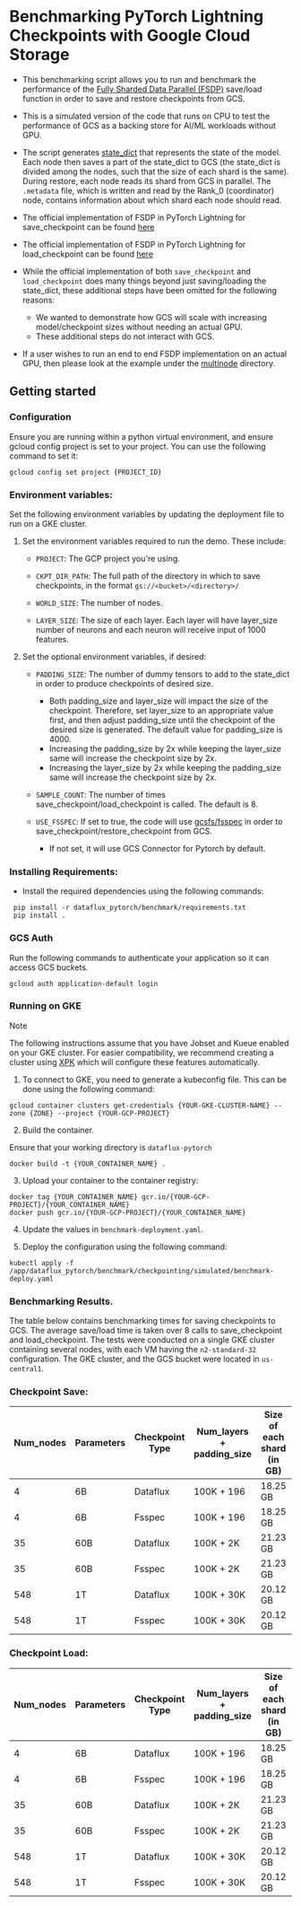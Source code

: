 # Benchmarking PyTorch Lightning Checkpoints with Google Cloud Storage

*   This benchmarking script allows you to run and benchmark the performance of the [Fully Sharded Data Parallel (FSDP)](https://lightning.ai/docs/pytorch/stable/api/lightning.pytorch.strategies.FSDPStrategy.html) save/load function in order to save and restore checkpoints from GCS. 

*   This is a simulated version of the code that runs on CPU to test the performance of GCS as a backing store for AI/ML workloads without GPU.

*   The script generates [state_dict](https://pytorch.org/tutorials/recipes/recipes/what_is_state_dict.html#what-is-a-state-dict-in-pytorch) that represents the state of the model. Each node then saves a part of the state_dict to GCS (the state_dict is divided among the nodes, such that the size of each shard is the same). During restore, each node reads its shard from GCS in parallel. The `.metadata` file, which is written and read by the Rank_0 (coordinator) node, contains information about which shard each node should read.

*   The official implementation of FSDP in PyTorch Lightning for save_checkpoint can be found [here](https://github.com/Lightning-AI/pytorch-lightning/blob/3627c5bfac704d44c0d055a2cdf6f3f9e3f9e8c1/src/lightning/fabric/strategies/fsdp.py#L419)
*   The official implementation of FSDP in PyTorch Lightning for load_checkpoint can be found [here](https://github.com/Lightning-AI/pytorch-lightning/blob/3627c5bfac704d44c0d055a2cdf6f3f9e3f9e8c1/src/lightning/fabric/strategies/fsdp.py#L519)

*   While the official implementation of both `save_checkpoint` and `load_checkpoint` does many things beyond just saving/loading the state_dict, these additional steps have been omitted for the following reasons: 
    *   We wanted to demonstrate how GCS will scale with increasing model/checkpoint sizes without needing an actual GPU.
    *   These additional steps do not interact with GCS.

*   If a user wishes to run an end to end FSDP implementation on an actual GPU, then please look at the example under the [multinode](https://github.com/GoogleCloudPlatform/dataflux-pytorch/tree/main/demo/lightning/checkpoint/multinode) directory.

## Getting started

### Configuration

Ensure you are running within a python virtual environment, and ensure gcloud config project is set to your project. You can use the following command to set it:

```shell
gcloud config set project {PROJECT_ID}
```

### Environment variables:

Set the following environment variables by updating the deployment file to run on a GKE cluster.
1. Set the environment variables required to run the demo. These include:
  
    * `PROJECT`: The GCP project you're using.
  
    * `CKPT_DIR_PATH`: The full path of the directory in which to save checkpoints, in the format `gs://<bucket>/<directory>/`

    * `WORLD_SIZE`: The number of nodes.

    * `LAYER_SIZE`: The size of each layer. Each layer will have layer_size number of neurons and each neuron will receive input of 1000 features.

2. Set the optional environment variables, if desired:
  
    * `PADDING_SIZE`: The number of dummy tensors to add to the state_dict in order to produce checkpoints of desired size.
        *   Both padding_size and layer_size will impact the size of the checkpoint. Therefore, set layer_size to an appropriate value first, and then adjust padding_size until the checkpoint of the desired size is generated. The default value for padding_size is 4000.
        *   Increasing the padding_size by 2x while keeping the layer_size same will increase the checkpoint size by 2x.
        *   Increasing the layer_size by 2x while keeping the padding_size same will increase the checkpoint size by 2x.
  
    * `SAMPLE_COUNT`: The number of times save_checkpoint/load_checkpoint is called. The default is 8.

    * `USE_FSSPEC`: If set to true, the code will use [gcsfs/fsspec](https://github.com/fsspec/gcsfs) in order to save_checkpoint/restore_checkpoint from GCS.
        *   If not set, it will use GCS Connector for Pytorch by default.

### Installing Requirements:
 
* Install the required dependencies using the following commands:

```shell
 pip install -r dataflux_pytorch/benchmark/requirements.txt
 pip install .
```
### GCS Auth

Run the following commands to authenticate your application so it can access GCS buckets.
```shell
gcloud auth application-default login
```

### Running on GKE

> [!NOTE]  
> The following instructions assume that you have Jobset and Kueue enabled on your GKE cluster. For easier compatibility, we recommend creating a cluster using [XPK](https://github.com/google/xpk) which will configure these features automatically.

1.  To connect to GKE, you need to generate a kubeconfig file. This can be done using the following command:

```shell
gcloud container clusters get-credentials {YOUR-GKE-CLUSTER-NAME} --zone {ZONE} --project {YOUR-GCP-PROJECT}
```

2.  Build the container.

Ensure that your working directory is `dataflux-pytorch`
```shell
docker build -t {YOUR_CONTAINER_NAME} .
```

3.  Upload your container to the container registry:

```shell
docker tag {YOUR_CONTAINER_NAME} gcr.io/{YOUR-GCP-PROJECT}/{YOUR_CONTAINER_NAME}
docker push gcr.io/{YOUR-GCP-PROJECT}/{YOUR_CONTAINER_NAME}
```

4.  Update the values in `benchmark-deployment.yaml`.

5.  Deploy the configuration using the following command:

```shell
kubectl apply -f /app/dataflux_pytorch/benchmark/checkpointing/simulated/benchmark-deploy.yaml
```


### Benchmarking Results.

The table below contains benchmarking times for saving checkpoints to GCS. The average save/load time is taken over 8 calls to  save_checkpoint and load_checkpoint. The tests were conducted on a single GKE cluster containing several nodes, with each VM having the `n2-standard-32` configuration. The GKE cluster, and the GCS bucket were located in `us-central1`.

### Checkpoint Save:


| Num_nodes | Parameters | Checkpoint Type | Num_layers + padding_size | Size of each shard (in GB) | Total size (in GB) | Save time (in seconds) | Ingress Throughput (in GBps) |
|-----------|------------|-----------------|----------------------------|----------------------------|---------------------|------------------------|------------------------------|
| 4         | 6B         | Dataflux        | 100K + 196                 | 18.25 GB                   | 73.02 GB            | 49.5160                | 1.474                        |
| 4         | 6B         | Fsspec          | 100K + 196                 | 18.25 GB                   | 73.02 GB            | 217.1122               | 0.337                        |
| 35        | 60B        | Dataflux        | 100K + 2K                  | 21.23 GB                   | 743.20 GB           | 60.8552                | 12.21                        |
| 35        | 60B        | Fsspec          | 100K + 2K                  | 21.23 GB                   | 743.20 GB           | 270.6083               | 2.75                         |
| 548       | 1T         | Dataflux        | 100K + 30K                 | 20.12 GB                   | 11023.88 GB         | 106.2221               | 103.61                       |
| 548       | 1T         | Fsspec          | 100K + 30K                 | 20.12 GB                   | 11023.88 GB         | 290.2007               | 38.03                        |



### Checkpoint Load:

| Num_nodes | Parameters | Checkpoint Type | Num_layers + padding_size | Size of each shard (in GB) | Total size (in GB) | Load time (in seconds) | Egress Throughput (in GBps) |
|-----------|------------|-----------------|----------------------------|----------------------------|---------------------|------------------------|------------------------------|
| 4         | 6B         | Dataflux        | 100K + 196                 | 18.25 GB                   | 73.02 GB            | 116.3968               | 0.627                        |
| 4         | 6B         | Fsspec          | 100K + 196                 | 18.25 GB                   | 73.02 GB            | 182.5110               | 0.400                        |
| 35        | 60B        | Dataflux        | 100K + 2K                  | 21.23 GB                   | 743.20 GB           | 240.0361               | 3.10                         |
| 35        | 60B        | Fsspec          | 100K + 2K                  | 21.23 GB                   | 743.20 GB           | 258.3709               | 2.87                         |
| 548       | 1T         | Dataflux        | 100K + 30K                 | 20.12 GB                   | 11023.88 GB         | 253.1604               | 43.59                        |
| 548       | 1T         | Fsspec          | 100K + 30K                 | 20.12 GB                   | 11023.88 GB         | 495.8329               | 22.23                        |
